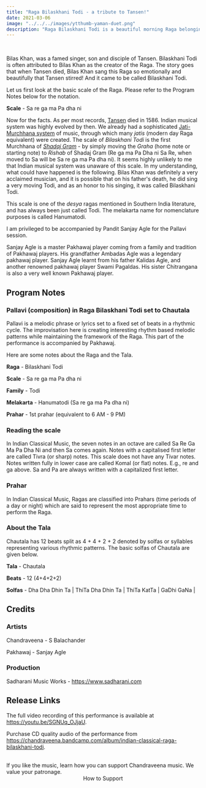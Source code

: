 ```yaml
---
title: "Raga Bilaskhani Todi - a tribute to Tansen!"
date: 2021-03-06
image: "../../../images/ytthumb-yaman-duet.png"
description: "Raga Bilaskhani Todi is a beautiful morning Raga belonging to the Todi family of Ragas. This Raga is often attributed to Bilas Khan, son of Tansen. Read on to find out more!"
---
```


<you-tube videoid="SGNUq_OJjaU"></you-tube>
<br>

Bilas Khan, was a famed singer, son and disciple of Tansen. Bilaskhani Todi is often attributed to Bilas Khan as the creator of the Raga. The story goes that when Tansen died, Bilas Khan sang this Raga so emotionally and beautifully that Tansen stirred! And it came to be called Bilaskhani Todi.

Let us first look at the basic scale of the Raga. Please refer to the Program Notes below for the notation.

**Scale** - Sa re ga ma Pa dha ni

Now for the facts. As per most records, [Tansen](https://en.wikipedia.org/wiki/Tansen) died in 1586. Indian musical system was highly evolved by then. We already had a sophisticated [Jati-Murchhana system](/blog/grammar-of-music/) of music, through which many *jatis* (modern day Raga equivalent) were created. The scale of *Bilaskhani Todi* is the first Murchhana of [*Shadaj Gram*](https://puretones.sadharani.com/musicalscales/) - by simply moving the *Graha* (home note or starting note) to *Rishab* of Shadaj Gram (Re ga ma Pa Dha ni Sa Re, when moved to Sa will be Sa re ga ma Pa dha ni). It seems highly unlikely to me that Indian musical system was unaware of this scale. In my understanding, what could have happened is the following. Bilas Khan was definitely a very acclaimed musician, and it is possible that on his father's death, he did sing a very moving Todi, and as an honor to his singing, it was called Bilaskhani Todi.

This scale is one of the *desya* ragas mentioned in Southern India literature, and has always been just called Todi. The melakarta name for nomenclature purposes is called Hanumatodi.

I am privileged to be accompanied by Pandit Sanjay Agle for the Pallavi session.

Sanjay Agle is a master Pakhawaj player coming from a family and tradition of Pakhawaj players. His grandfather Ambadas Agle was a legendary pakhawaj player. Sanjay Agle learnt from his father Kalidas Agle, and another renowned pakhawaj player Swami Pagaldas. His sister Chitrangana is also a very well known Pakhawaj player.

## Program Notes

### Pallavi (composition) in Raga Bilaskhani Todi set to Chautala
Pallavi is a melodic phrase or lyrics set to a fixed set of beats in a rhythmic cycle. The improvisation here is creating interesting rhythm based melodic patterns while maintaining the framework of the Raga. This part of the performance is accompanied by Pakhawaj.

Here are some notes about the Raga and the Tala.

**Raga** - Bilaskhani Todi

**Scale** - Sa re ga ma Pa dha ni

**Family** - Todi

**Melakarta** - Hanumatodi (Sa re ga ma Pa dha ni)

**Prahar** - 1st prahar (equivalent to 6 AM - 9 PM)

### Reading the scale
In Indian Classical Music, the seven notes in an octave are called Sa Re Ga Ma Pa Dha Ni and then Sa comes again. Notes with a capitalised first letter are called Tivra (or sharp) notes. This scale does not have any Tivar notes. Notes written fully in lower case are called Komal (or flat) notes. E.g., re and ga above. Sa and Pa are always written with a capitalized first letter.

### Prahar
In Indian Classical Music, Ragas are classified into Prahars (time periods of a day or night) which are said to represent the most appropriate time to perform the Raga.

### About the Tala
Chautala has 12 beats split as 4 + 4 + 2 + 2 denoted by solfas or syllables representing various rhythmic patterns. The basic solfas of Chautala are given below.

**Tala** - Chautala

**Beats** - 12 (4+4+2+2)

**Solfas** - Dha Dha Dhin Ta | ThiTa Dha Dhin Ta | ThiTa KatTa | GaDhi GaNa |


## Credits
### Artists
Chandraveena - S Balachander

Pakhawaj - Sanjay Agle

### Production
Sadharani Music Works - https://www.sadharani.com

## Release Links

The full video recording of this performance is available at https://youtu.be/SGNUq_OJjaU.

Purchase CD quality audio of the performance from https://chandraveena.bandcamp.com/album/indian-classical-raga-bilaskhani-todi.

<br>

<notice-box>
If you like the music, learn how you can support Chandraveena music. We value your patronage.
<div style="text-align:center">
<my-button to="/support/">How to Support</my-button>
</div>
</notice-box>
